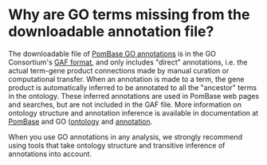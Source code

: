 # Why are GO terms missing from the downloadable annotation file?
<!-- pombase_categories: Finding data,Using ontologies -->

The downloadable file of [PomBase GO
annotations](/downloads/go-annotations) is in the GO Consortium's [GAF
format](http://geneontology.org/docs/go-annotation-file-gaf-format-2.1/),
and only includes "direct" annotations, i.e. the actual term-gene
product connections made by manual curation or computational
transfer. When an annotation is made to a term, the gene product is
automatically inferred to be annotated to all the "ancestor" terms in
the ontology. These inferred annotations are used in PomBase web pages
and searches, but are not included in the GAF file. More information
on ontology structure and annotation inference is available in
documentation at [PomBase](/documentation/gene-page-gene-ontology) and
GO ([ontology](http://geneontology.org/docs/ontology-documentation/)
and [annotation](http://geneontology.org/docs/go-annotations/).

When you use GO annotations in any analysis, we strongly recommend
using tools that take ontology structure and transitive inference of
annotations into account.

<!-- uncomment when GAF download goes live: -->
<!-- Annotations downloadable for search results are also in GAF format, so the same considerations apply. -->